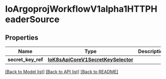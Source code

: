 # IoArgoprojWorkflowV1alpha1HTTPHeaderSource

## Properties
Name | Type | Description | Notes
------------ | ------------- | ------------- | -------------
**secret_key_ref** | [**IoK8sApiCoreV1SecretKeySelector**](IoK8sApiCoreV1SecretKeySelector.md) |  | [optional] 

[[Back to Model list]](../README.md#documentation-for-models) [[Back to API list]](../README.md#documentation-for-api-endpoints) [[Back to README]](../README.md)


